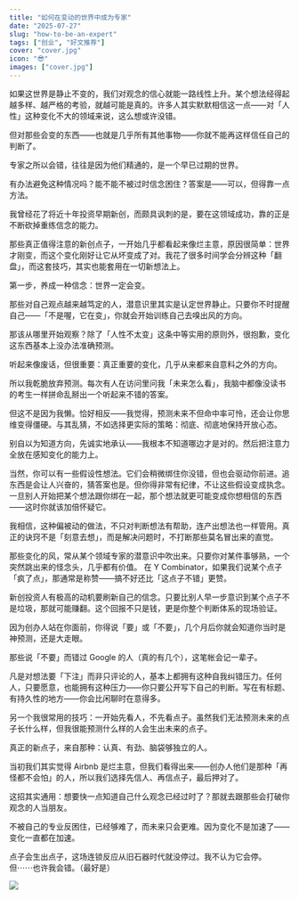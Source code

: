 ```yaml
---
title: "如何在变动的世界中成为专家"
date: "2025-07-27"
slug: "how-to-be-an-expert"
tags: ["创业", "好文推荐"]
cover: "cover.jpg"
icon: "😎"
images: ["cover.jpg"]
---
```

如果这世界是静止不变的，我们对观念的信心就能一路线性上升。某个想法经得起越多样、越严格的考验，就越可能是真的。许多人其实默默相信这一点——对「人性」这种变化不大的领域来说，这么想或许没错。



但对那些会变的东西——也就是几乎所有其他事物——你就不能再这样信任自己的判断了。



专家之所以会错，往往是因为他们精通的，是一个早已过期的世界。



有办法避免这种情况吗？能不能不被过时信念困住？答案是——可以，但得靠一点方法。



我曾经花了将近十年投资早期新创，而颇具讽刺的是，要在这领域成功，靠的正是不断砍掉重练信念的能力。



那些真正值得注意的新创点子，一开始几乎都看起来像烂主意，原因很简单：世界才刚变，而这个变化刚好让它从坏变成了对。我花了很多时间学会分辨这种「翻盘」，而这套技巧，其实也能套用在一切新想法上。



第一步，养成一种信念：世界一定会变。



那些对自己观点越来越笃定的人，潜意识里其实是认定世界静止。只要你不时提醒自己——「不是喔，它在变」，你就会开始训练自己去嗅出风的方向。



那该从哪里开始观察？除了「人性不太变」这条中等实用的原则外，很抱歉，变化这东西基本上没办法准确预测。



听起来像废话，但很重要：真正重要的变化，几乎从来都来自意料之外的方向。



所以我乾脆放弃预测。每次有人在访问里问我「未来怎么看」，我脑中都像没读书的考生一样拼命乱掰出一个听起来不错的答案。



但这不是因为我懒。恰好相反——我觉得，预测未来不但命中率可怜，还会让你思维变得僵硬。与其乱猜，不如选择更实际的策略：彻底、彻底地保持开放心态。



别自以为知道方向，先诚实地承认——我根本不知道哪边才是对的。然后把注意力全放在感知变化的能力上。



当然，你可以有一些假设性想法。它们会稍微绑住你没错，但也会驱动你前进。追东西是会让人兴奋的，猜答案也是。但你得非常有纪律，不让这些假设变成执念。
一旦别人开始把某个想法跟你绑在一起，那个想法就更可能变成你想相信的东西——这时你就该加倍怀疑它。



我相信，这种偏被动的做法，不只对判断想法有帮助，连产出想法也一样管用。真正的诀窍不是「刻意去想」，而是解决问题时，不打断那些莫名冒出来的直觉。



那些变化的风，常从某个领域专家的潜意识中吹出来。只要你对某件事够熟，一个突然跳出来的怪念头，几乎都有价值。
在 Y Combinator，如果我们说某个点子「疯了点」，那通常是称赞——搞不好还比「这点子不错」更赞。



新创投资人有极高的动机要刷新自己的信念。只要比别人早一步意识到某个点子不是垃圾，那就可能赚翻。这个回报不只是钱，更是你整个判断体系的现场验证。



因为创办人站在你面前，你得说「要」或「不要」，几个月后你就会知道你当时是神预测，还是大走眼。



那些说「不要」而错过 Google 的人（真的有几个），这笔帐会记一辈子。



凡是对想法要「下注」而非只评论的人，基本上都拥有这种自我纠错压力。任何人，只要愿意，也能拥有这种压力——你只要公开写下自己的判断。写在有标题、有持久性的地方——你会比闲聊时在意得多。



另一个我很常用的技巧：一开始先看人，不先看点子。虽然我们无法预测未来的点子长什么样，但我很能预测什么样的人会生出未来的点子。



真正的新点子，来自那种：认真、有劲、脑袋够独立的人。



当初我们其实觉得 Airbnb 是烂主意，但我们看得出来——创办人他们是那种「再怪都不会怕」的人，所以我们选择先信人、再信点子，最后押对了。



这招其实通用：想要快一点知道自己什么观念已经过时了？那就去跟那些会打破你观念的人当朋友。



不被自己的专业反困住，已经够难了，而未来只会更难。因为变化不是加速了——变化一直都在加速。



点子会生出点子，这场连锁反应从旧石器时代就没停过。我不认为它会停。
但⋯⋯也许我会错。（最好是）




![](https://prod-files-secure.s3.us-west-2.amazonaws.com/112d0858-5090-4d34-a606-b75eb8d65fd2/46476355-9cf3-4e99-9b7a-3531bc426380/1000202064.png?X-Amz-Algorithm=AWS4-HMAC-SHA256&X-Amz-Content-Sha256=UNSIGNED-PAYLOAD&X-Amz-Credential=ASIAZI2LB466QZ6J3GJ6%2F20251025%2Fus-west-2%2Fs3%2Faws4_request&X-Amz-Date=20251025T143053Z&X-Amz-Expires=3600&X-Amz-Security-Token=IQoJb3JpZ2luX2VjELv%2F%2F%2F%2F%2F%2F%2F%2F%2F%2FwEaCXVzLXdlc3QtMiJIMEYCIQDyeKgaowp%2BCkgQ0Y7Wu4oeWCvhJ0SUY9nL3UjA28OWcwIhAMu9UdxSKeCJ4usWTwCNYGTK6ymJUmjI%2FknE1kanVcHMKv8DCHQQABoMNjM3NDIzMTgzODA1IgyEh9YBoKFtUvcTAXIq3AMnKlSFtOIGXwJCO3nCos1PrO4EF%2FCfO%2FiLQTAnyGpw%2FwRQOZYRDZHHChcid4vM8Cz8OLuPdThnXKsO55u9wQe4%2F0FZh2zZnqWASbOE7y5Zv7GYwpWOLmKEX3bqbjjVws1kjcnHvjqEdHDMT3iTPdpqJ7NL0oeHtwdeZWt7Qf7CTMt3tFN3dvak7LnspltvEthQ0fxKv9RmqQvKZHVhTLcCcJ8HtGvWKAsvna5NEZnAGpGKWHsH7foxq9fkQ5Ui5JSfmCWHhbeAAwNfv2NmfWU%2FTvGphj3Il3ToEac1kDt%2BUlIXC9EKdGp2MRcW9zbcukYQF7GdblUNiPnZ6%2BIwUUH85Y1WYKf3SU2%2FDI%2Bid7bkTiZkWmDrBZSUvjt2fjpfJiCOrlGz%2BoP2%2F2ANOyyHOGoyB1ElmrPALbYKZ5iAqFmZxeB%2FU7D9sRbBf%2FkewjKbINtwGfvjlMHgeEgn0U011Q0BX90VjrQ%2FTyqdO2uHWLl0tQXdvC1UwtcP8tzCzKiqWyTbjgWTFrc%2BgMc%2BJ8nXZYBmoKIOlJ5%2BERzP5iZppn3B4jOP4CBIPkjJZ%2BSmIRihBLmSE0a5q7v6R1wMqDZY6Q6RWbA9m2ptX3nboTHSjKxxlfVxx2%2BbLUs5yRk1oDDI1%2FLHBjqkAT1tARVV3sw2ZFi7TTPgQygLfyJ1BLZ2HfQazwKa2%2BqDlUfz0eJ1tzywcXfxpEAUUp4guxekGdkJPQZW6En%2FlQptUAmw9cn6pmkiXQFYVA1LuqidK848gQYEvr6ggq5pafVsDLptsXdixS7mMyoqHiUxUgSPD%2F4EOVgJvhX%2ByDpMfMn%2B6o5P1KypWYvjtgV%2FkruHxGxBIXyFe1VjDZsr8SDB9LSp&X-Amz-Signature=9c08b7b25a3faaa2204193fa506829ec77f912cf5bb1826e78d768fd649ab1c4&X-Amz-SignedHeaders=host&x-amz-checksum-mode=ENABLED&x-id=GetObject)

